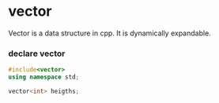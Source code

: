 # vector
Vector is a data structure in cpp. It is dynamically expandable. 


### declare vector
```cpp
#include<vector>
using namespace std;

vector<int> heigths;
```




